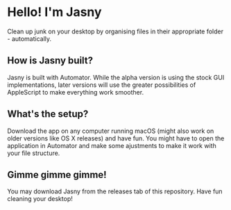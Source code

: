 # Hello! I'm Jasny
Clean up junk on your desktop by organising files in their appropriate folder - automatically.

## How is Jasny built?
Jasny is built with Automator. While the alpha version is using the stock GUI implementations, later versions will use the greater possibilities of AppleScript to make everything work smoother.

## What's the setup?
Download the app on any computer running macOS (might also work on older versions like OS X releases) and have fun. You might have to open the application in Automator and make some ajustments to make it work with your file structure.

## Gimme gimme gimme!
You may download Jasny from the releases tab of this repository. Have fun cleaning your desktop!
